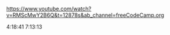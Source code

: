 https://www.youtube.com/watch?v=RMScMwY2B6Q&t=12878s&ab_channel=freeCodeCamp.org

4:18:41
7:13:13

<!-- Rules Cloud Firestore -->

<!--
8:12:38 min

rules_version = '2';

service cloud.firestore {

match /databases/{database}/documents {

  match /users/{userId} {
  allow read;
  allow write: if request.auth != null && request.auth.uid == userId;
 }

match /posts/{postId} {
allow read;
allow create: if request.auth != null;
allow update: if request.auth != null;
allow delete: if request.auth != null && request.auth.uid == resource.data.createdBy;

}


}



 -->
